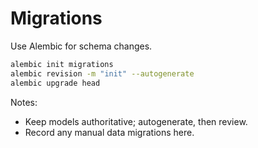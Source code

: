 # Migrations

Use Alembic for schema changes.
```bash
alembic init migrations
alembic revision -m "init" --autogenerate
alembic upgrade head
```

Notes:
- Keep models authoritative; autogenerate, then review.
- Record any manual data migrations here.
